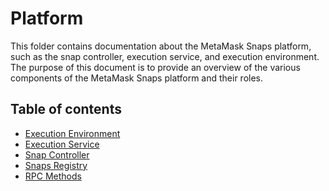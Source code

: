 # Platform

This folder contains documentation about the MetaMask Snaps platform, such as
the snap controller, execution service, and execution environment. The purpose of this document is to provide an overview of the various components of the MetaMask Snaps platform and their roles.

## Table of contents

- [Execution Environment](./execution-environment.md)
- [Execution Service](./execution-service.md)
- [Snap Controller](./snap-controller.md)
- [Snaps Registry](./snaps-registry.md)
- [RPC Methods](./rpc-methods.md)
